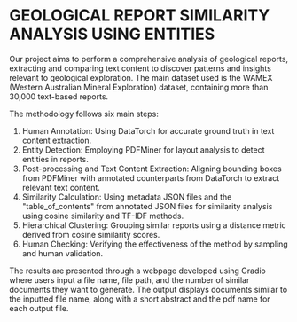 # GEOLOGICAL REPORT SIMILARITY ANALYSIS USING ENTITIES

Our project aims to perform a comprehensive analysis of geological reports, extracting and comparing text content to discover patterns and insights relevant to geological exploration. The main dataset used is the WAMEX (Western Australian Mineral Exploration) dataset, containing more than 30,000 text-based reports.

The methodology follows six main steps:
1. Human Annotation: Using DataTorch for accurate ground truth in text content extraction.
2. Entity Detection: Employing PDFMiner for layout analysis to detect entities in reports.
3. Post-processing and Text Content Extraction: Aligning bounding boxes from PDFMiner with annotated counterparts from DataTorch to extract relevant text content.
4. Similarity Calculation: Using metadata JSON files and the "table_of_contents" from annotated JSON files for similarity analysis using cosine similarity and TF-IDF methods.
5. Hierarchical Clustering: Grouping similar reports using a distance metric derived from cosine similarity scores.
6. Human Checking: Verifying the effectiveness of the method by sampling and human validation.

The results are presented through a webpage developed using Gradio where users input a file name, file path, and the number of similar documents they want to generate. The output displays documents similar to the inputted file name, along with a short abstract and the pdf name for each output file.


